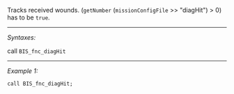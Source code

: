 Tracks received wounds. (`getNumber` (`missionConfigFile` >> "diagHit") > 0) has to be `true`.


---
*Syntaxes:*

call `BIS_fnc_diagHit`

---
*Example 1:*

```sqf
call BIS_fnc_diagHit;
```